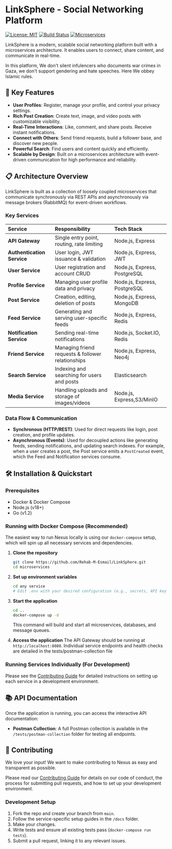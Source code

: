 # LinkSphere - Social Networking Platform

[![License: MIT](https://img.shields.io/badge/License-MIT-yellow.svg)](https://opensource.org/licenses/MIT)
[![Build Status](https://github.com/your-username/nexus-social-platform/actions/workflows/ci.yml/badge.svg)](https://github.com/your-username/nexus-social-platform/actions)
[![Microservices](https://img.shields.io/badge/Architecture-Microservices-brightgreen)](https://microservices.io/)

LinkSphere is a modern, scalable social networking platform built with a microservices architecture. It enables users to connect, share content, and communicate in real-time.

In this platform, We don't silent infulencers who documents war crimes in Gaza, we don't support gendering and hate speeches. Here We obbey Islamic rules.

## 🚀 Key Features

*   **User Profiles**: Register, manage your profile, and control your privacy settings.
*   **Rich Post Creation**: Create text, image, and video posts with customizable visibility.
*   **Real-Time Interactions**: Like, comment, and share posts. Receive instant notifications.
*   **Connect with Others**: Send friend requests, build a follower base, and discover new people.
*   **Powerful Search**: Find users and content quickly and efficiently.
*   **Scalable by Design**: Built on a microservices architecture with event-driven communication for high performance and reliability.

## 📋 Architecture Overview

LinkSphere is built as a collection of loosely coupled microservices that communicate synchronously via REST APIs and asynchronously via message brokers (RabbitMQ) for event-driven workflows.

### Key Services

| Service | Responsibility | Tech Stack |
| :--- | :--- | :--- |
| **API Gateway** | Single entry point, routing, rate limiting | Node.js, Express |
| **Authentication Service** | User login, JWT issuance & validation | Node.js, Express, JWT |
| **User Service** | User registration and account CRUD | Node.js, Express, PostgreSQL |
| **Profile Service** | Managing user profile data and privacy | Node.js, Express, PostgreSQL |
| **Post Service** | Creation, editing, deletion of posts | Node.js, Express, MongoDB |
| **Feed Service** | Generating and serving user-specific feeds | Node.js, Express, Redis |
| **Notification Service** | Sending real-time notifications | Node.js, Socket.IO, Redis |
| **Friend Service** | Managing friend requests & follower relationships | Node.js, Express, Neo4j |
| **Search Service** | Indexing and searching for users and posts | Elasticsearch |
| **Media Service** | Handling uploads and storage of images/videos | Node.js, Express,S3/MinIO |

### Data Flow & Communication
*   **Synchronous (HTTP/REST)**: Used for direct requests like login, post creation, and profile updates.
*   **Asynchronous (Events)**: Used for decoupled actions like generating feeds, sending notifications, and updating search indexes. For example, when a user creates a post, the Post service emits a `PostCreated` event, which the Feed and Notification services consume.

## 🛠️ Installation & Quickstart

### Prerequisites
*   Docker & Docker Compose
*   Node.js (v18+)
*   Go (v1.2)

### Running with Docker Compose (Recommended)

The easiest way to run Nexus locally is using our `docker-compose` setup, which will spin up all necessary services and dependencies.

1.  **Clone the repository**
    ```bash
    git clone https://github.com/Rehab-M-Esmail/LinkSphere.git
    cd microservices
    ```

2.  **Set up environment variables**
    ```bash
    cd any service
    # Edit .env with your desired configuration (e.g., secrets, API keys)
    ```

3.  **Start the application**
    ```bash
    cd ..
    docker-compose up -d
    ```
    This command will build and start all microservices, databases, and message queues.

4.  **Access the application**
    The API Gateway should be running at `http://localhost:8080`.
    Individual service endpoints and health checks are detailed in the tests/postman-collection file

### Running Services Individually (For Development)

Please see the [Contributing Guide](./CONTRIBUTING.md) for detailed instructions on setting up each service in a development environment.

## 📚 API Documentation

Once the application is running, you can access the interactive API documentation:
<!-- *   **Swagger/OpenAPI UI**: Available at `http://localhost:3000/api/docs` (via the API Gateway). -->
*   **Postman Collection**: A full Postman collection is available in the `/tests/postman-collection` folder for testing all endpoints.

## 🤝 Contributing

We love your input! We want to make contributing to Nexus as easy and transparent as possible.

Please read our [Contributing Guide](./CONTRIBUTING.md) for details on our code of conduct, the process for submitting pull requests, and how to set up your development environment.

### Development Setup
1.  Fork the repo and create your branch from `main`.
2.  Follow the service-specific setup guides in the `/docs` folder.
3.  Make your changes.
4.  Write tests and ensure all existing tests pass (`docker-compose run tests`).
5.  Submit a pull request, linking it to any relevant issues.

